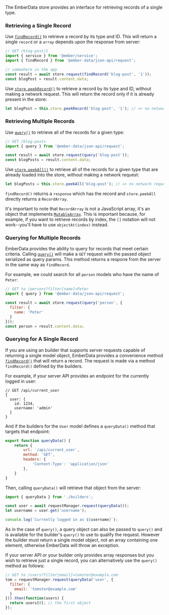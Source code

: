 The EmberData store provides an interface for retrieving records of a single type.

### Retrieving a Single Record

Use [`findRecord()`](https://api.emberjs.com/ember-data/5.3/functions/@ember-data%2Fjson-api%2Frequest/findRecord) to retrieve a record by its type and ID.
This will return a single `record` or a `array` depends upon the response from server:

```javascript
// GET /blog-post/1
import { service } from '@ember/service';
import { findRecord } from '@ember-data/json-api/request';

// somewhere in the app
const result = await store.request(findRecord('blog-post', '1'));
const blogPost = result.content.data;
```

Use [`store.peekRecord()`](https://api.emberjs.com/ember-data/release/classes/Store/methods/peekRecord?anchor=peekRecord) to retrieve a record by its type and ID, without making a network request.
This will return the record only if it is already present in the store:

```javascript
let blogPost = this.store.peekRecord('blog-post', '1'); // => no network request
```

### Retrieving Multiple Records

Use [`query()`](https://api.emberjs.com/ember-data/5.3/functions/@ember-data%2Fjson-api%2Frequest/query) to retrieve all of the records for a given type:

```javascript
// GET /blog-posts
import { query } from '@ember-data/json-api/request';

const result = await store.request(query('blog-post'));
const blogPosts = result.content.data;
```

Use [`store.peekAll()`](https://api.emberjs.com/ember-data/release/classes/Store/methods/peekAll?anchor=peekAll) to retrieve all of the records for a given type that are already loaded into the store, without making a network request:

```javascript
let blogPosts = this.store.peekAll('blog-post'); // => no network request
```

`findRecord()` returns a `response` which has the record and `store.peekAll` directly returns a `RecordArray`.

It's important to note that `RecordArray` is not a JavaScript array, it's an object that implements [`MutableArray`](https://api.emberjs.com/ember/release/classes/MutableArray).
This is important because, for example, if you want to retrieve records by index,
the `[]` notation will not work--you'll have to use `objectAt(index)` instead.

### Querying for Multiple Records

EmberData provides the ability to query for records that meet certain criteria.
Calling [`query()`](https://api.emberjs.com/ember-data/5.3/functions/@ember-data%2Fjson-api%2Frequest/query) will make a `GET` request with the passed object serialized as query params.
This method returns a respone from the server in the same way as `findRecord`.

For example, we could search for all `person` models who have the name of
`Peter`:

```javascript
// GET to /persons?filter[name]=Peter
import { query } from '@ember-data/json-api/request';

const result = await store.request(query('person', {
  filter: {
    name: 'Peter'
  }
}));
const person = result.content.data;
```

### Querying for A Single Record

If you are using an builder that supports server requests capable of returning a single model object,
EmberData provides a convenience method [`findRecord()`](https://api.emberjs.com/ember-data/5.3/functions/@ember-data%2Fjson-api%2Frequest/findRecord) that will return a record.
The request is made via a method `findRecord()` defined by the builders.

For example, if your server API provides an endpoint for the currently logged in user:

```text
// GET /api/current_user
{
  user: {
    id: 1234,
    username: 'admin'
  }
}
```

And if the builders for the `User` model defines a `queryData()` method that targets that endpoint:

```javascript {data-filename=app/builders/user.js}
export function queryData() {
    return {
        url: `/api/current_user`,
        method: 'GET',
        headers: {
            'Content-Type': 'application/json'
        },
    }
}
```

Then, calling `queryData()` will retrieve that object from the server:

```javascript
import { queryData } from './builders';

const user = await requestManager.request(queryData());
let username = user.get('username');

console.log(`Currently logged in as ${username}`);
```

As in the case of `query()`, a query object can also be passed to `query()` and is available for the builder's `query()` to use to qualify the request.
However the builder must return a single model object, not an array containing one element,
otherwise EmberData will throw an exception.

If your server API or your builder only provides array responses but you wish to retrieve just a single record, you can alternatively use the `query()` method as follows:

```javascript
// GET to /users?filter[email]=tomster@example.com
tom = requestManager.request(queryData('user', {
  filter: {
    email: 'tomster@example.com'
  }
})).then(function(users) {
  return users[0]; // the first object
});
```

<!-- eof - needed for pages that end in a code block  -->
